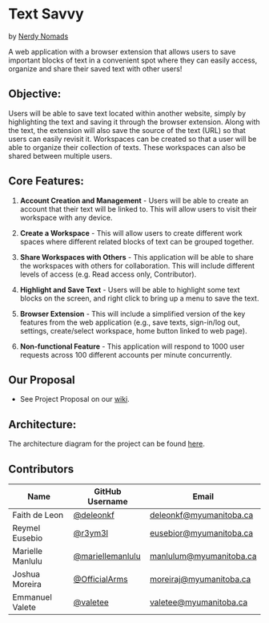 # Text Savvy

by [Nerdy Nomads](https://github.com/NerdyNomads)

A web application with a browser extension that allows users to save important blocks of text in a convenient spot where they can easily access, organize and share their saved text with other users! 

## Objective: 
Users will be able to save text located within another website, simply by highlighting the text and saving it through the browser extension. Along with the text, the extension will also save the source of the text (URL) so that users can easily revisit it. Workspaces can be created so that a user will be able to organize their collection of texts. These workspaces can also be shared between multiple users.

## Core Features:
1. **Account Creation and Management** - Users will be able to create an account that their text will be linked to. This will allow users to visit their workspace with any device.

2. **Create a Workspace** - This will allow users to create different work spaces where different related blocks of text can be grouped together.

3. **Share Workspaces with Others** - This application will be able to share the workspaces with others for collaboration. This will include different levels of access (e.g. Read access only, Contributor).

4. **Highlight and Save Text** - Users will be able to highlight some text blocks on the screen, and right click to bring up a menu to save the text.

5. **Browser Extension** - This will include a simplified version of the key features from the web application (e.g., save texts, sign-in/log out, settings, create/select workspace, home button linked to web page).

6. **Non-functional Feature** - This application will respond to 1000 user requests across 100 different accounts per minute concurrently.

## Our Proposal
- See Project Proposal on our [wiki](https://github.com/NerdyNomads/COMP4350-Project/wiki/Project-Proposal).

## Architecture:
The architecture diagram for the project can be found [here](https://github.com/NerdyNomads/COMP4350-Project/blob/develop/COMP_4350_Architecture.png).

## Contributors

| Name  | GitHub Username | Email
| ------------- | ------------- | -------------
| Faith de Leon  | [@deleonkf](https://github.com/deleonkf)  | deleonkf@myumanitoba.ca
| Reymel Eusebio | [@r3ym3l](https://github.com/r3ym3l)  | eusebior@myumanitoba.ca
| Marielle Manlulu  | [@mariellemanlulu](https://github.com/mariellemanlulu)  | manlulum@myumanitoba.ca
| Joshua Moreira  | [@OfficialArms](https://github.com/OfficialArms)  | moreiraj@myumanitoba.ca
| Emmanuel Valete  | [@valetee](https://github.com/valetee)  | valetee@myumanitoba.ca
